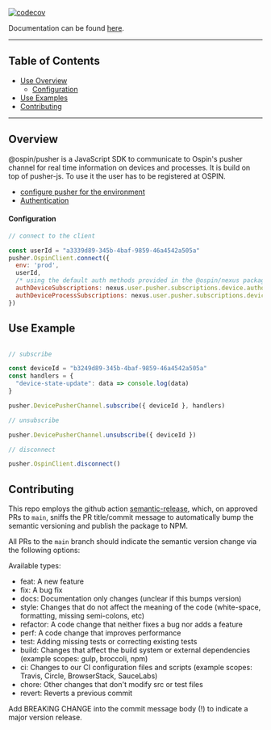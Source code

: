 [![codecov](https://codecov.io/gh/ospin-web-dev/pusher/branch/main/graph/badge.svg?token=C8290ABS0S)](https://codecov.io/gh/ospin-web-dev/pusher)

Documentation can be found [here](https://ospin-web-dev.github.io/pusher/).

---

## Table of Contents

- [Use Overview](#Overview)
  - [Configuration](#Configuration)
- [Use Examples](#Use-Examples)
- [Contributing](#Contributing)
---

## <a name="Overview">Overview</a>

@ospin/pusher is a JavaScript SDK to communicate to Ospin's pusher channel for real time information on devices and processes. It is build on top of pusher-js. To use it the user has to be registered at OSPIN.

  - [configure pusher for the environment](#Configuration)
  - [Authentication](#Authenticating-as-a-User)

#### <a name="Configuration">Configuration</a>
```js
// connect to the client

const userId = "a3339d89-345b-4baf-9859-46a4542a505a"
pusher.OspinClient.connect({
  env: 'prod',
  userId,
  /* using the default auth methods provided in the @ospin/nexus package */
  authDeviceSubscriptions: nexus.user.pusher.subscriptions.device.authorizeMany,
  authDeviceProcessSubscriptions: nexus.user.pusher.subscriptions.device.process.authorizeMany,
})

```

## <a name="Use-Examples">Use Example</a>
```js

// subscribe

const deviceId = "b3249d89-345b-4baf-9859-46a4542a505a"
const handlers = {
  "device-state-update": data => console.log(data)
}

pusher.DevicePusherChannel.subscribe({ deviceId }, handlers)

// unsubscribe

pusher.DevicePusherChannel.unsubscribe({ deviceId })

// disconnect

pusher.OspinClient.disconnect()

```

## <a name="Contributing">Contributing</a>

This repo employs the github action [semantic-release](https://semantic-release.gitbook.io/semantic-release/), which, on approved PRs to `main`, sniffs the PR title/commit message to automatically bump the semantic versioning and publish the package to NPM.

All PRs to the `main` branch should indicate the semantic version change via the following options:

Available types:
 - feat: A new feature
 - fix: A bug fix
 - docs: Documentation only changes (unclear if this bumps version)
 - style: Changes that do not affect the meaning of the code (white-space, formatting, missing semi-colons, etc)
 - refactor: A code change that neither fixes a bug nor adds a feature
 - perf: A code change that improves performance
 - test: Adding missing tests or correcting existing tests
 - build: Changes that affect the build system or external dependencies (example scopes: gulp, broccoli, npm)
 - ci: Changes to our CI configuration files and scripts (example scopes: Travis, Circle, BrowserStack, SauceLabs)
 - chore: Other changes that don't modify src or test files
 - revert: Reverts a previous commit

Add BREAKING CHANGE into the commit message body (!) to indicate a major version release.
